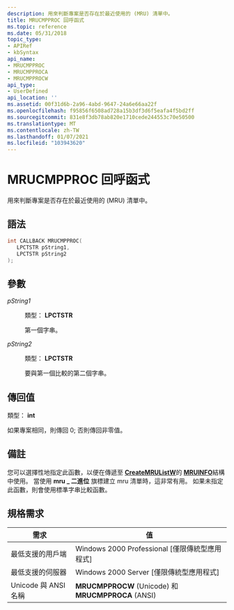 ```yaml
---
description: 用來判斷專案是否存在於最近使用的 (MRU) 清單中。
title: MRUCMPPROC 回呼函式
ms.topic: reference
ms.date: 05/31/2018
topic_type:
- APIRef
- kbSyntax
api_name:
- MRUCMPPROC
- MRUCMPPROCA
- MRUCMPPROCW
api_type:
- UserDefined
api_location: ''
ms.assetid: 00f31d6b-2a96-4abd-9647-24a6e66aa22f
ms.openlocfilehash: f95856f6508ad728a15b3df3d6f5eafa4f5bd2ff
ms.sourcegitcommit: 831e8f3db78ab820e1710cede244553c70e50500
ms.translationtype: MT
ms.contentlocale: zh-TW
ms.lasthandoff: 01/07/2021
ms.locfileid: "103943620"
---
```

# <a name="mrucmpproc-callback-function"></a>MRUCMPPROC 回呼函式

用來判斷專案是否存在於最近使用的 (MRU) 清單中。

## <a name="syntax"></a>語法


```C++
int CALLBACK MRUCMPPROC(
   LPCTSTR pString1,
   LPCTSTR pString2
);
```



## <a name="parameters"></a>參數

<dl> <dt>

*pString1* 
</dt> <dd>

類型： **LPCTSTR**

第一個字串。

</dd> <dt>

*pString2* 
</dt> <dd>

類型： **LPCTSTR**

要與第一個比較的第二個字串。

</dd> </dl>

## <a name="return-value"></a>傳回值

類型： **int**

如果專案相同，則傳回 0; 否則傳回非零值。

## <a name="remarks"></a>備註

您可以選擇性地指定此函數，以便在傳遞至 [**CreateMRUListW**](createmrulist.md)的 [**MRUINFO**](mruinfo.md)結構中使用。 當使用 **mru \_ 二進位** 旗標建立 mru 清單時，這非常有用。 如果未指定此函數，則會使用標準字串比較函數。

## <a name="requirements"></a>規格需求



| 需求 | 值 |
|-------------------------------------|-----------------------------------------------------------------|
| 最低支援的用戶端<br/> | Windows 2000 Professional \[僅限傳統型應用程式\]<br/>      |
| 最低支援的伺服器<br/> | Windows 2000 Server \[僅限傳統型應用程式\]<br/>            |
| Unicode 與 ANSI 名稱<br/>   | **MRUCMPPROCW** (Unicode) 和 **MRUCMPPROCA** (ANSI) <br/> |



 

 




